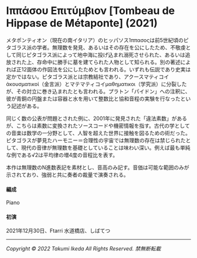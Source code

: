 # Ιππάσου Επιτύμβιον [Tombeau de Hippase de Métaponte] (2021)

メタポンティオン（現在の南イタリア）のヒッパソスΊππασοςは前5世紀頃のピタゴラス派の学者。無理数を発見、あるいはその存在を公にしたため、不敬虔として同じピタゴラス派によって地中海に投げ込まれ溺死させられた、あるいは追放された上、存命中に勝手に墓を建てられた人物として知られる。別の著述によれば正12面体の作図法を公にしたためとも言われる。いずれも伝説であり史実は定かではない。ピタゴラス派とは宗教結社であり、アクースマティコイἀκουσματικοί（金言派）とマテマティコイμαθηματικοι（学究派）に分裂したが、その対立に巻き込まれたとも言われる。プラトン「パイドン」への注釈に、彼が青銅の円盤または容器と水を用いて整数比と協和音程の実験を行なったという記述がある。

同じく数の公表が問題とされた例に、2001年に発見された「違法素数」があるが、こちらは素数に変換されたソースコードや機密情報を指す。古代の学としての音楽は数学の一分野として、人智を超えた世界に接触を図るための術だった。ピタゴラスが夢見たハーモニー＝合理性の宇宙では無理数の存在は禁じられたとして、現代の音律が無理数を基礎としていることは味わい深い。例えば最も単純な例である√2は平均律の増4度の音程比を表す。

本作は無理数のN進数表記を素材とし、音高のみ記す。音価は可能な範囲のみが示されており、強弱と共に奏者の裁量で演奏される。

#### 編成
Piano

#### 初演
2021年12月30日、Ftarri 水道橋店、しばてつ

---
*Copyright © 2022 Takumi Ikeda All Rights Reserved. 禁無断転載*